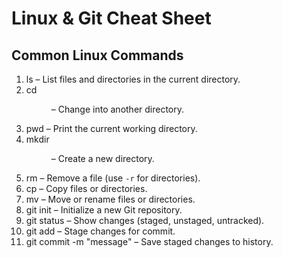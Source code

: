 # Linux & Git Cheat Sheet

## Common Linux Commands

1. ls – List files and directories in the current directory.
2. cd <dir> – Change into another directory. 
3. pwd – Print the current working directory. 
4. mkdir <dir> – Create a new directory.
5. rm <file> – Remove a file (use `-r` for directories). 
6. cp <src> <dest> – Copy files or directories. 
7. mv <src> <dest> – Move or rename files or directories. 
8. git init – Initialize a new Git repository. 
9. git status – Show changes (staged, unstaged, untracked). 
10. git add <file> – Stage changes for commit. 
11. git commit -m "message" – Save staged changes to history. 

